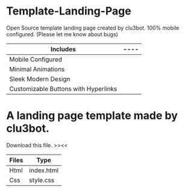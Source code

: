 # Template-Landing-Page
Open Source template landing page created by clu3bot. 100% mobile configured. (Please let me know about bugs)

| Includes |----|
|------------|----|
| Mobile Configured ||
| Minimal Animations ||
| Sleek Modern Design ||
| Customizable Buttons with Hyperlinks||


# A landing page template made by clu3bot.
Download this file. >><<

| Files |  Type |
|--------------------|-----|
| Html       | index.html |
|  Css      | style.css |
